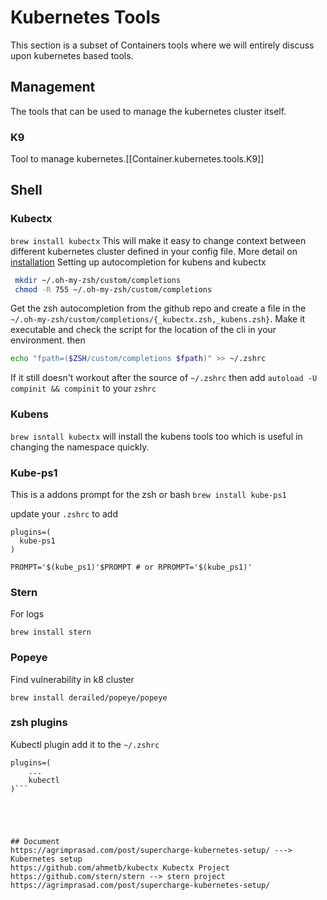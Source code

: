# Kubernetes Tools
This section is a subset of Containers tools where we will entirely discuss upon kubernetes based tools.

## Management
The tools that can be used to manage the kubernetes cluster itself.

### K9
Tool to manage kubernetes.[[Container.kubernetes.tools.K9]]


## Shell
### Kubectx
`brew install kubectx` This will make it easy to change context between different kubernetes cluster defined in your config file. More detail on [installation](https://github.com/ahmetb/kubectx)
Setting up autocompletion for kubens and kubectx 
```bash
 mkdir ~/.oh-my-zsh/custom/completions
 chmod -R 755 ~/.oh-my-zsh/custom/completions
```
Get the zsh autocompletion from the github repo and create a file in the `~/.oh-my-zsh/custom/completions/{_kubectx.zsh,_kubens.zsh}`. Make it executable and check the script for the location of the cli in your environment. then
```bash
echo "fpath=($ZSH/custom/completions $fpath)" >> ~/.zshrc
```
 If it still doesn't workout after the source of `~/.zshrc` then add `autoload -U compinit && compinit` to your `zshrc`

### Kubens 
`brew isntall kubectx` will install the kubens tools too which is useful in changing the namespace quickly.

### Kube-ps1
This is a addons prompt for the zsh or bash
```brew install kube-ps1```

update your `.zshrc` to add 
```
plugins=(
  kube-ps1
)

PROMPT='$(kube_ps1)'$PROMPT # or RPROMPT='$(kube_ps1)'
```

### Stern
For logs 
```
brew install stern
```

### Popeye
Find vulnerability in k8 cluster
```
brew install derailed/popeye/popeye
```

### zsh plugins
Kubectl plugin add it to the `~/.zshrc`
```
plugins=(
    ...
    kubectl
)```





## Document
https://agrimprasad.com/post/supercharge-kubernetes-setup/ ---> Kubernetes setup
https://github.com/ahmetb/kubectx Kubectx Project
https://github.com/stern/stern --> stern project
https://agrimprasad.com/post/supercharge-kubernetes-setup/ 
